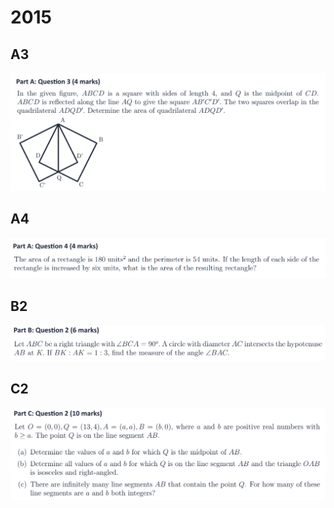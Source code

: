 # 2015

## A3

![](<../.gitbook/assets/屏幕快照 2020-09-28 17.19.42.png>)

## A4

![](<../.gitbook/assets/屏幕快照 2020-09-28 17.20.40.png>)

## B2

![](<../.gitbook/assets/屏幕快照 2020-09-28 17.22.21.png>)

## C2

![](<../.gitbook/assets/屏幕快照 2020-09-28 17.49.29.png>)

